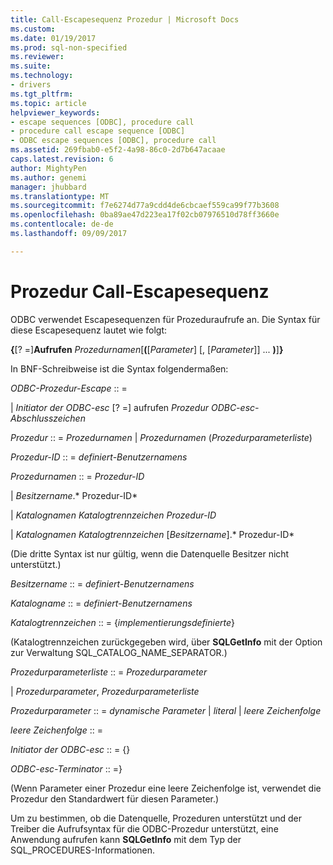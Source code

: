 ```yaml
---
title: Call-Escapesequenz Prozedur | Microsoft Docs
ms.custom: 
ms.date: 01/19/2017
ms.prod: sql-non-specified
ms.reviewer: 
ms.suite: 
ms.technology:
- drivers
ms.tgt_pltfrm: 
ms.topic: article
helpviewer_keywords:
- escape sequences [ODBC], procedure call
- procedure call escape sequence [ODBC]
- ODBC escape sequences [ODBC], procedure call
ms.assetid: 269fbab0-e5f2-4a98-86c0-2d7b647acaae
caps.latest.revision: 6
author: MightyPen
ms.author: genemi
manager: jhubbard
ms.translationtype: MT
ms.sourcegitcommit: f7e6274d77a9cdd4de6cbcaef559ca99f77b3608
ms.openlocfilehash: 0ba89ae47d223ea17f02cb07976510d78ff3660e
ms.contentlocale: de-de
ms.lasthandoff: 09/09/2017

---
```

# <a name="procedure-call-escape-sequence"></a>Prozedur Call-Escapesequenz
ODBC verwendet Escapesequenzen für Prozeduraufrufe an. Die Syntax für diese Escapesequenz lautet wie folgt:  
  
 **{**[? =]**Aufrufen** *Prozedurnamen*[**(**[*Parameter*] [, [*Parameter*]] ... **)**]**}**  
  
 In BNF-Schreibweise ist die Syntax folgendermaßen:  
  
 *ODBC-Prozedur-Escape* :: =  
  
 &#124; *Initiator der ODBC-esc* [? =] aufrufen *Prozedur ODBC-esc-Abschlusszeichen*  
  
 *Prozedur* :: = *Prozedurnamen* &#124; *Prozedurnamen* (*Prozedurparameterliste*)  
  
 *Prozedur-ID* :: = *definiert-Benutzernamens*  
  
 *Prozedurnamen* :: = *Prozedur-ID*  
  
 &#124; *Besitzername*.* Prozedur-ID*  
  
 &#124; *Katalognamen Katalogtrennzeichen* *Prozedur-ID*  
  
 &#124; *Katalognamen Katalogtrennzeichen* [*Besitzername*].* Prozedur-ID*  
  
 (Die dritte Syntax ist nur gültig, wenn die Datenquelle Besitzer nicht unterstützt.)  
  
 *Besitzername* :: = *definiert-Benutzernamens*  
  
 *Katalogname* :: = *definiert-Benutzernamens*  
  
 *Katalogtrennzeichen* :: = {*implementierungsdefinierte*}  
  
 (Katalogtrennzeichen zurückgegeben wird, über **SQLGetInfo** mit der Option zur Verwaltung SQL_CATALOG_NAME_SEPARATOR.)  
  
 *Prozedurparameterliste* :: = *Prozedurparameter*  
  
 &#124; *Prozedurparameter*, *Prozedurparameterliste*  
  
 *Prozedurparameter* :: = *dynamische Parameter* &#124; *literal* &#124; *leere Zeichenfolge*  
  
 *leere Zeichenfolge* :: =  
  
 *Initiator der ODBC-esc* :: = {}  
  
 *ODBC-esc-Terminator* :: =}  
  
 (Wenn Parameter einer Prozedur eine leere Zeichenfolge ist, verwendet die Prozedur den Standardwert für diesen Parameter.)  
  
 Um zu bestimmen, ob die Datenquelle, Prozeduren unterstützt und der Treiber die Aufrufsyntax für die ODBC-Prozedur unterstützt, eine Anwendung aufrufen kann **SQLGetInfo** mit dem Typ der SQL_PROCEDURES-Informationen.
